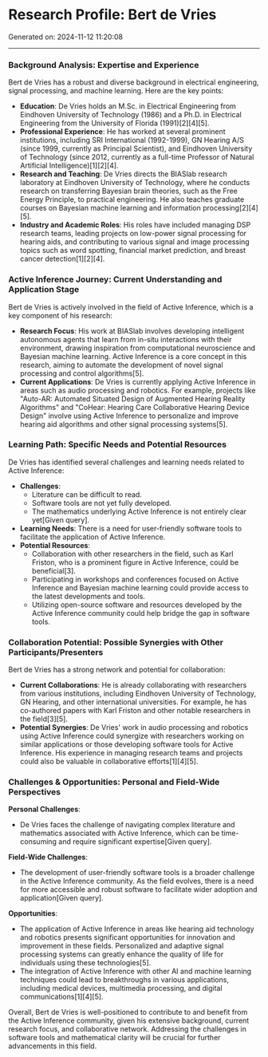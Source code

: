 # Research Profile: Bert de Vries

Generated on: 2024-11-12 11:20:08

---

### Background Analysis: Expertise and Experience

Bert de Vries has a robust and diverse background in electrical engineering, signal processing, and machine learning. Here are the key points:

- **Education**: De Vries holds an M.Sc. in Electrical Engineering from Eindhoven University of Technology (1986) and a Ph.D. in Electrical Engineering from the University of Florida (1991)[2][4][5].
- **Professional Experience**: He has worked at several prominent institutions, including SRI International (1992-1999), GN Hearing A/S (since 1999, currently as Principal Scientist), and Eindhoven University of Technology (since 2012, currently as a full-time Professor of Natural Artificial Intelligence)[1][2][4].
- **Research and Teaching**: De Vries directs the BIASlab research laboratory at Eindhoven University of Technology, where he conducts research on transferring Bayesian brain theories, such as the Free Energy Principle, to practical engineering. He also teaches graduate courses on Bayesian machine learning and information processing[2][4][5].
- **Industry and Academic Roles**: His roles have included managing DSP research teams, leading projects on low-power signal processing for hearing aids, and contributing to various signal and image processing topics such as word spotting, financial market prediction, and breast cancer detection[1][2][4].

### Active Inference Journey: Current Understanding and Application Stage

Bert de Vries is actively involved in the field of Active Inference, which is a key component of his research:

- **Research Focus**: His work at BIASlab involves developing intelligent autonomous agents that learn from in-situ interactions with their environment, drawing inspiration from computational neuroscience and Bayesian machine learning. Active Inference is a core concept in this research, aiming to automate the development of novel signal processing and control algorithms[5].
- **Current Applications**: De Vries is currently applying Active Inference in areas such as audio processing and robotics. For example, projects like "Auto-AR: Automated Situated Design of Augmented Hearing Reality Algorithms" and "CoHear: Hearing Care Collaborative Hearing Device Design" involve using Active Inference to personalize and improve hearing aid algorithms and other signal processing systems[5].

### Learning Path: Specific Needs and Potential Resources

De Vries has identified several challenges and learning needs related to Active Inference:

- **Challenges**:
  - Literature can be difficult to read.
  - Software tools are not yet fully developed.
  - The mathematics underlying Active Inference is not entirely clear yet[Given query].
- **Learning Needs**: There is a need for user-friendly software tools to facilitate the application of Active Inference.
- **Potential Resources**:
  - Collaboration with other researchers in the field, such as Karl Friston, who is a prominent figure in Active Inference, could be beneficial[3].
  - Participating in workshops and conferences focused on Active Inference and Bayesian machine learning could provide access to the latest developments and tools.
  - Utilizing open-source software and resources developed by the Active Inference community could help bridge the gap in software tools.

### Collaboration Potential: Possible Synergies with Other Participants/Presenters

Bert de Vries has a strong network and potential for collaboration:

- **Current Collaborations**: He is already collaborating with researchers from various institutions, including Eindhoven University of Technology, GN Hearing, and other international universities. For example, he has co-authored papers with Karl Friston and other notable researchers in the field[3][5].
- **Potential Synergies**: De Vries' work in audio processing and robotics using Active Inference could synergize with researchers working on similar applications or those developing software tools for Active Inference. His experience in managing research teams and projects could also be valuable in collaborative efforts[1][4][5].

### Challenges & Opportunities: Personal and Field-Wide Perspectives

**Personal Challenges**:
- De Vries faces the challenge of navigating complex literature and mathematics associated with Active Inference, which can be time-consuming and require significant expertise[Given query].

**Field-Wide Challenges**:
- The development of user-friendly software tools is a broader challenge in the Active Inference community. As the field evolves, there is a need for more accessible and robust software to facilitate wider adoption and application[Given query].

**Opportunities**:
- The application of Active Inference in areas like hearing aid technology and robotics presents significant opportunities for innovation and improvement in these fields. Personalized and adaptive signal processing systems can greatly enhance the quality of life for individuals using these technologies[5].
- The integration of Active Inference with other AI and machine learning techniques could lead to breakthroughs in various applications, including medical devices, multimedia processing, and digital communications[1][4][5].

Overall, Bert de Vries is well-positioned to contribute to and benefit from the Active Inference community, given his extensive background, current research focus, and collaborative network. Addressing the challenges in software tools and mathematical clarity will be crucial for further advancements in this field.